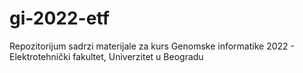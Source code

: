 # gi-2022-etf
Repozitorijum sadrzi materijale za kurs Genomske informatike 2022 - Elektrotehnički fakultet, Univerzitet u Beogradu
